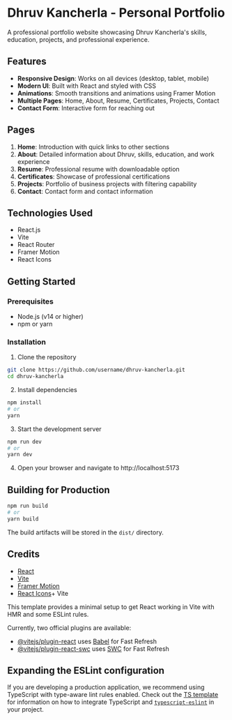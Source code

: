 # Dhruv Kancherla - Personal Portfolio

A professional portfolio website showcasing Dhruv Kancherla's skills, education, projects, and professional experience.

## Features

- **Responsive Design**: Works on all devices (desktop, tablet, mobile)
- **Modern UI**: Built with React and styled with CSS
- **Animations**: Smooth transitions and animations using Framer Motion
- **Multiple Pages**: Home, About, Resume, Certificates, Projects, Contact
- **Contact Form**: Interactive form for reaching out

## Pages

1. **Home**: Introduction with quick links to other sections
2. **About**: Detailed information about Dhruv, skills, education, and work experience
3. **Resume**: Professional resume with downloadable option
4. **Certificates**: Showcase of professional certifications
5. **Projects**: Portfolio of business projects with filtering capability
6. **Contact**: Contact form and contact information

## Technologies Used

- React.js
- Vite
- React Router
- Framer Motion
- React Icons

## Getting Started

### Prerequisites

- Node.js (v14 or higher)
- npm or yarn

### Installation

1. Clone the repository
```bash
git clone https://github.com/username/dhruv-kancherla.git
cd dhruv-kancherla
```

2. Install dependencies
```bash
npm install
# or
yarn
```

3. Start the development server
```bash
npm run dev
# or
yarn dev
```

4. Open your browser and navigate to http://localhost:5173

## Building for Production

```bash
npm run build
# or
yarn build
```

The build artifacts will be stored in the `dist/` directory.

## Credits

- [React](https://react.dev/)
- [Vite](https://vitejs.dev/)
- [Framer Motion](https://www.framer.com/motion/)
- [React Icons](https://react-icons.github.io/react-icons/)+ Vite

This template provides a minimal setup to get React working in Vite with HMR and some ESLint rules.

Currently, two official plugins are available:

- [@vitejs/plugin-react](https://github.com/vitejs/vite-plugin-react/blob/main/packages/plugin-react) uses [Babel](https://babeljs.io/) for Fast Refresh
- [@vitejs/plugin-react-swc](https://github.com/vitejs/vite-plugin-react/blob/main/packages/plugin-react-swc) uses [SWC](https://swc.rs/) for Fast Refresh

## Expanding the ESLint configuration

If you are developing a production application, we recommend using TypeScript with type-aware lint rules enabled. Check out the [TS template](https://github.com/vitejs/vite/tree/main/packages/create-vite/template-react-ts) for information on how to integrate TypeScript and [`typescript-eslint`](https://typescript-eslint.io) in your project.
